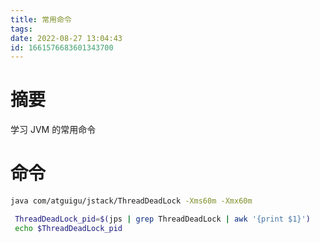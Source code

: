 ```yaml
---
title: 常用命令
tags: 
date: 2022-08-27 13:04:43
id: 1661576683601343700
---
```

# 摘要

学习 JVM 的常用命令 

# 命令



```sh
java com/atguigu/jstack/ThreadDeadLock -Xms60m -Xmx60m


```



```sh
 ThreadDeadLock_pid=$(jps | grep ThreadDeadLock | awk '{print $1}')
 echo $ThreadDeadLock_pid
 
 
 
 
 
```











